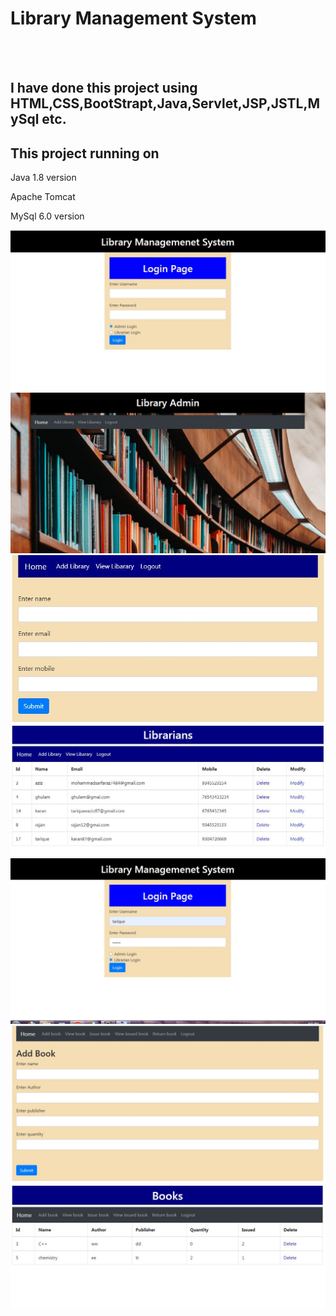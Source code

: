 <h1>Library Management System</h1><br><br>
<h2>I have done this project using HTML,CSS,BootStrapt,Java,Servlet,JSP,JSTL,MySql etc.</h>
<h2>This project running on</h2>
<p>Java 1.8 version</p>
<p1>Apache Tomcat</p>
<p>MySql 6.0 version</p>
<img src="ScreenShort/Capture.JPG">
<img src="ScreenShort/LibraryAdmin.JPG">
<img src="ScreenShort/AddLibrary.JPG">
<img src="ScreenShort/ViewLibrarian.JPG">
<img src="ScreenShort/Capture2.JPG">
<img src="ScreenShort/AddBook.JPG">
<img src="ScreenShort/ViewBook.JPG">


